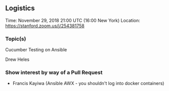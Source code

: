 ## Logistics

Time: November 29, 2018 21:00 UTC (16:00 New York)
Location: https://stanford.zoom.us/j/254381758

### Topic(s)

Cucumber Testing on Ansible

Drew Heles

### Show interest by way of a Pull Request

* Francis Kayiwa (Ansible AWX - you shouldn't log into docker containers)
